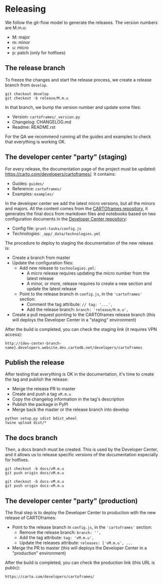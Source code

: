 # Releasing

We follow the git-flow model to generate the releases. The version numbers are M.m.u:

- M: major
- m: minor
- u: micro
- p: patch (only for hotfixes)

## The release branch

To freeze the changes and start the release process, we create a release branch from `develop`.

```
git checkout develop
git checkout -b release/M.m.u
```

In that branch, we bump the version number and update some files:

- Version: `cartoframes/_version.py`
- Changelog: CHANGELOG.md
- Readme: README.rst

For the QA we recommend running all the guides and examples to check that everything is working OK.

## The developer center "party" (staging)

For every release, the documentation page of the project must be updated: https://carto.com/developers/cartoframes/. It contains:

- Guides: `guides/`
- Reference: `cartoframes/`
- Examples: `examples/`

In the developer center we add the latest micro versions, but all the minors and majors. All the content comes from the [CARTOframes repository](https://github.com/CartoDB/cartoframes), it generates the final docs from markdown files and notebooks based on two configuration documents in the [Developer Center repository](https://github.com/CartoDB/developers):

- Config file: `grunt-tasks/config.js`
- Technologies: `_app/_data/technologies.yml`

The procedure to deploy to staging the documentation of the new release is:

- Create a branch from master
- Update the configuration files:
  - Add new release to `technologies.yml`:
    - A micro release requires updating the micro number from the latest release
    - A minor, or more, release requires to create a new section and update the latest release
  - Point to the release branch in `config.js`, in the `'cartoframes'` section:
    - Comment the tag attribute: `// tag: '...',`
    - Add the release branch: `branch: 'release/M.m.u',`
- Create a pull request pointing to the CARTOframes release branch (this will deploys the Developer Center in a "staging" environment)

After the build is completed, you can check the staging link (it requires VPN access):

`http://{dev-center-branch-name}.developers.website.dev.cartodb.net/developers/cartoframes`

## Publish the release

After testing that everything is OK in the documentation, it's time to create the tag and publish the release:

- Merge the release PR to master
- Create and push a tag `vM.m.u`
- Copy the changelog information in the tag's description
- Publish the package in PyPI
- Merge back the master or the release branch into develop

```
python setup.py sdist bdist_wheel
twine upload dist/*
```

## The docs branch

Then, a docs branch must be created. This is used by the Developer Center, and it allows us to release specific versions of the documentation especially for hotfixes.

```
git checkout -b docs/vM.m.u
git push origin docs/vM.m.u

git checkout -b docs-vM.m.u
git push origin docs-vM.m.u
```

## The developer center "party" (production)

The final step is to deploy the Developer Center to production with the new release of CARTOframes:

- Point to the release branch in `config.js`, in the `'cartoframes'` section:
  - Remove the release branch: `branch: '',`
  - Add the tag attribute: `tag: 'vM.m.u',`
  - Update the releases attribute: `releases: ['vM.m.u', ...`
- Merge the PR to master (this will deploys the Developer Center in a "production" environment)

After the build is completed, you can check the production link (this URL is public):

`https://carto.com/developers/cartoframes/`